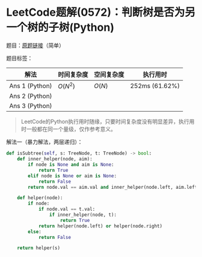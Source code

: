# LeetCode题解(0572)：判断树是否为另一个树的子树(Python)

题目：[原题链接](https://leetcode-cn.com/problems/subtree-of-another-tree/)（简单）

题目标签：

| 解法           | 时间复杂度 | 空间复杂度 | 执行用时       |
| -------------- | ---------- | ---------- | -------------- |
| Ans 1 (Python) | $O(N^2)$   | $O(N)$     | 252ms (61.62%) |
| Ans 2 (Python) |            |            |                |
| Ans 3 (Python) |            |            |                |

>  LeetCode的Python执行用时随缘，只要时间复杂度没有明显差异，执行用时一般都在同一个量级，仅作参考意义。

解法一（暴力解法，两层递归）：

```python
def isSubtree(self, s: TreeNode, t: TreeNode) -> bool:
    def inner_helper(node, aim):
        if node is None and aim is None:
            return True
        elif node is None or aim is None:
            return False
        return node.val == aim.val and inner_helper(node.left, aim.left) and inner_helper(node.right, aim.right)

    def helper(node):
        if node:
            if node.val == t.val:
                if inner_helper(node, t):
                    return True
            return helper(node.left) or helper(node.right)
        else:
            return False

    return helper(s)
```